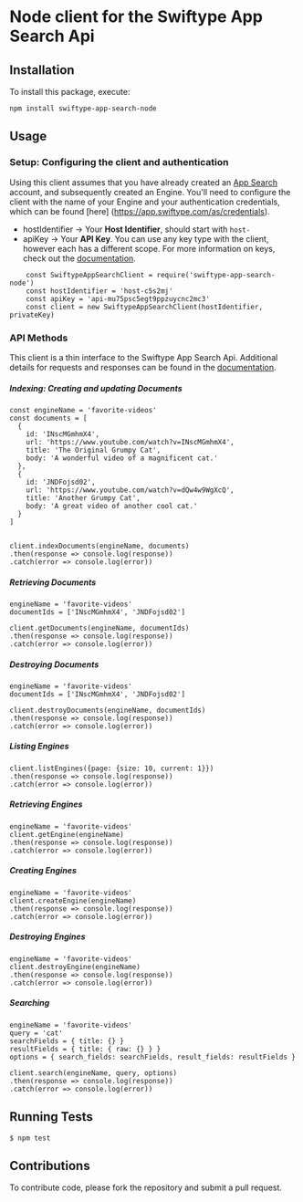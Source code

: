 # Node client for the Swiftype App Search Api

## Installation

To install this package, execute:

    npm install swiftype-app-search-node

## Usage

### Setup: Configuring the client and authentication

Using this client assumes that you have already created an [App Search](https://swiftype.com/app-search) account, and subsequently created an Engine. You'll need to configure the client with the name of your Engine and your authentication credentials, which can be found [here] (https://app.swiftype.com/as/credentials).

- hostIdentifier -> Your **Host Identifier**, should start with `host-`
- apiKey -> Your **API Key**. You can use any key type with the client, however each has a different scope. For more information on keys, check out the [documentation](https://swiftype.com/documentation/app-search/credentials).

```
    const SwiftypeAppSearchClient = require('swiftype-app-search-node')
    const hostIdentifier = 'host-c5s2mj'
    const apiKey = 'api-mu75psc5egt9ppzuycnc2mc3'
    const client = new SwiftypeAppSearchClient(hostIdentifier, privateKey)
```

### API Methods

This client is a thin interface to the Swiftype App Search Api. Additional details for requests and responses can be
found in the [documentation](https://swiftype.com/documentation/app-search).

##### Indexing: Creating and updating Documents

    const engineName = 'favorite-videos'
    const documents = [
      {
        id: 'INscMGmhmX4',
        url: 'https://www.youtube.com/watch?v=INscMGmhmX4',
        title: 'The Original Grumpy Cat',
        body: 'A wonderful video of a magnificent cat.'
      },
      {
        id: 'JNDFojsd02',
        url: 'https://www.youtube.com/watch?v=dQw4w9WgXcQ',
        title: 'Another Grumpy Cat',
        body: 'A great video of another cool cat.'
      }
    ]


    client.indexDocuments(engineName, documents)
    .then(response => console.log(response))
    .catch(error => console.log(error))

##### Retrieving Documents

    engineName = 'favorite-videos'
    documentIds = ['INscMGmhmX4', 'JNDFojsd02']

    client.getDocuments(engineName, documentIds)
    .then(response => console.log(response))
    .catch(error => console.log(error))

##### Destroying Documents

    engineName = 'favorite-videos'
    documentIds = ['INscMGmhmX4', 'JNDFojsd02']

    client.destroyDocuments(engineName, documentIds)
    .then(response => console.log(response))
    .catch(error => console.log(error))

##### Listing Engines

    client.listEngines({page: {size: 10, current: 1}})
    .then(response => console.log(response))
    .catch(error => console.log(error))

##### Retrieving Engines

    engineName = 'favorite-videos'
    client.getEngine(engineName)
    .then(response => console.log(response))
    .catch(error => console.log(error))

##### Creating Engines

    engineName = 'favorite-videos'
    client.createEngine(engineName)
    .then(response => console.log(response))
    .catch(error => console.log(error))

##### Destroying Engines

    engineName = 'favorite-videos'
    client.destroyEngine(engineName)
    .then(response => console.log(response))
    .catch(error => console.log(error))

##### Searching

    engineName = 'favorite-videos'
    query = 'cat'
    searchFields = { title: {} }
    resultFields = { title: { raw: {} } }
    options = { search_fields: searchFields, result_fields: resultFields }

    client.search(engineName, query, options)
    .then(response => console.log(response))
    .catch(error => console.log(error))


## Running Tests

    $ npm test

## Contributions

  To contribute code, please fork the repository and submit a pull request.
